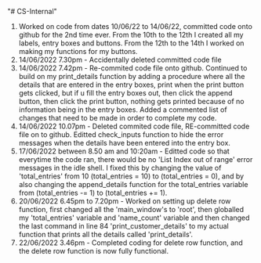 "# CS-Internal"  
1. Worked on code from dates 10/06/22 to 14/06/22, committed code onto github for the 2nd time ever. From the 10th to the 12th I created all my labels, entry boxes and buttons. From the 12th to the 14th I worked on making my functions for my buttons.
2. 14/06/2022 7.30pm - Accidentally deleted committed code file
3. 14/06/2022 7.42pm - Re-commited code file onto github. Continued to build on my print_details function by adding a procedure where all the details that are entered in the entry boxes, print when the print button gets clicked, but if u fill the entry boxes out, then click the append button, then click the print button, nothing gets printed because of no information being in the entry boxes. Added a commented list of changes that need to be made in order to complete my code.
4. 14/06/2022 10.07pm - Deleted commited code file, RE-committed code file on to github. Editted check_inputs function to hide the error messages when the details have been entered into the entry box.
5. 17/06/2022 between 8.50 am and 10:20am - Editted code so that everytime the code ran, there would be no 'List Index out of range' error messages in the idle shell. I fixed this by changing the value of 'total_entries' from 10 (total_entries = 10) to (total_entries = 0), and by also changing the append_details function for the total_entries variable from (total_entries -= 1) to (total_entries += 1). 
6. 20/06/2022 6.45pm to 7.20pm - Worked on setting up delete row function, first changed all the 'main_window's to 'root', then globalled my 'total_entries' variable and 'name_count' variable and then changed the last command in line 84 'print_customer_details' to my actual function that prints all the details called 'print_details'. 
7. 22/06/2022 3.46pm - Completed coding for delete row function, and the delete row function is now fully functional.
